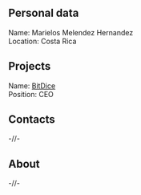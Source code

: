 ## Personal data  
Name:   Marielos Melendez Hernandez  
Location: Costa Rica
## Projects 
Name: [BitDice](../projects/bitdice.md)  
Position: CEO 
## Contacts
-//-
## About
-//-
